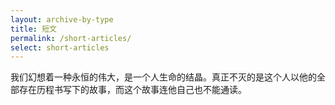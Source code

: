 ```yaml
---
layout: archive-by-type
title: 短文
permalink: /short-articles/
select: short-articles
---
```


我们幻想着一种永恒的伟大，是一个人生命的结晶。真正不灭的是这个人以他的全部存在历程书写下的故事，而这个故事连他自己也不能通读。